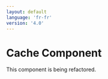 ```yaml
---
layout: default
language: 'fr-fr'
version: '4.0'
---
```

# Cache Component

This component is being refactored.